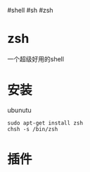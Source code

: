 
#shell #sh #zsh

# zsh
一个超级好用的shell

# 安装
ubunutu
```shell
sudo apt-get install zsh
chsh -s /bin/zsh
```



# 插件